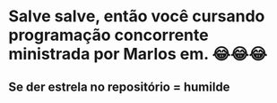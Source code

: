 # Salve salve, então você cursando programação concorrente ministrada por Marlos em. 😂😂😂
## Se der estrela no repositório = humilde
